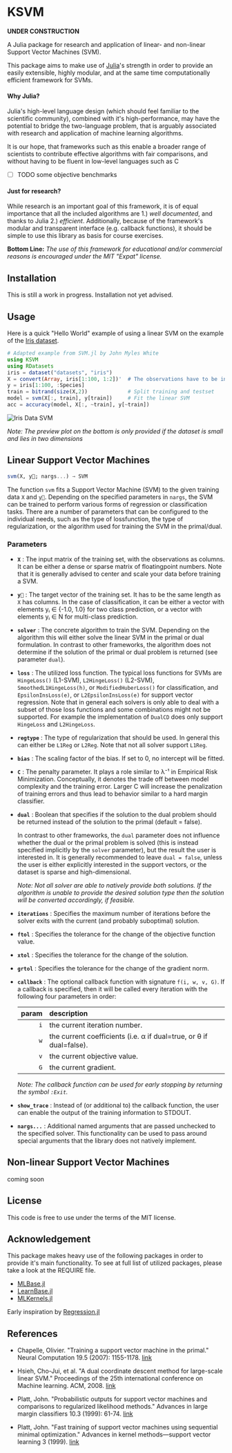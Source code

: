 # KSVM

**UNDER CONSTRUCTION**

A Julia package for research and application of linear- and non-linear Support Vector Machines (SVM).

This package aims to make use of [Julia](http://julialang.org/)'s strength in order
to provide an easily extensible, highly modular, and at the same time computationally efficient framework for SVMs.

#### Why Julia?

Julia's high-level language design (which should feel familiar to the scientific community),
combined with it's high-performance, may have the potential to bridge the two-language problem,
that is arguably associated with research and application of machine learning algorithms.

It is our hope, that frameworks such as this enable a broader range of scientists to contribute
effective algorithms with fair comparisons, and without having to be fluent in low-level languages such as C

- [ ] TODO some objective benchmarks

#### Just for research?

While research is an important goal of this framework, it is of equal importance that all the included
algorithms are 1.) _well documented_, and thanks to Julia 2.) _efficient_.
Additionally, because of the framework's modular and transparent interface (e.g. callback functions),
it should be simple to use this library as basis for course exercises.

**Bottom Line:**
_The use of this framework for educational and/or commercial reasons is encouraged under the MIT "Expat" license._

## Installation

This is still a work in progress. Installation not yet advised.

## Usage

Here is a quick "Hello World" example of using a linear SVM on the example of the [Iris dataset](https://archive.ics.uci.edu/ml/datasets/Iris). 

```Julia
# Adapted example from SVM.jl by John Myles White
using KSVM
using RDatasets
iris = dataset("datasets", "iris")
X = convert(Array, iris[1:100, 1:2])'  # The observations have to be in the columns
y = iris[1:100, :Species]
train = bitrand(size(X,2))             # Split training and testset
model = svm(X[:, train], y[train])     # Fit the linear SVM
acc = accuracy(model, X[:, ~train], y[~train])
```

![Iris Data SVM](https://cloud.githubusercontent.com/assets/10854026/10863507/1c5cf1e0-7fd0-11e5-8c72-cb30a4a67963.png)

_Note: The preview plot on the bottom is only provided if the dataset is small and lies in two dimensions_

## Linear Support Vector Machines

```Julia
svm(X, y⃗; nargs...) → SVM
```

The function `svm` fits a Support Vector Machine (SVM) to the given training data `X` and `y⃗`.
Depending on the specified parameters in `nargs`, the SVM can be trained to
perform various forms of regression or classification tasks.
There are a number of parameters that can be configured to the individual needs,
such as the type of lossfunction, the type of regularization, or the algorithm 
used for training the SVM in the primal/dual.

### Parameters

- **`X`** : The input matrix of the training set, with the observations as columns.
It can be either a dense or sparse matrix of floatingpoint numbers.
Note that it is generally advised to center and scale your data before training a SVM.

- **`y⃗`** : The target vector of the training set. It has to be the same length as `X` has columns.
In the case of classification, it can be either a vector with elements yᵢ ∈ {-1.0, 1.0}
for two class prediction, or a vector with elements yᵢ ∈ N for multi-class prediction.

- **`solver`** : The concrete algorithm to train the SVM. Depending on the algorithm
this will either solve the linear SVM in the primal or dual formulation.
In contrast to other frameworks, the algorithm does not determine if the solution 
of the primal or dual problem is returned (see parameter `dual`).

- **`loss`** : The utilized loss function. The typical loss functions for SVMs are
`HingeLoss()` (L1-SVM), `L2HingeLoss()` (L2-SVM), `SmoothedL1HingeLoss(h)`, or `ModifiedHuberLoss()` for classification,
and `EpsilonInsLoss(e)`, or `L2EpsilonInsLoss(e)` for support vector regression.
Note that in general each solvers is only able to deal with a subset of those
loss functions and some combinations might not be supported.
For example the implementation of `DualCD` does only support
`HingeLoss` and `L2HingeLoss`.

- **`regtype`** : The type of regularization that should be used. In general this can either
be `L1Reg` or `L2Reg`. Note that not all solver support `L1Reg`.

- **`bias`** : The scaling factor of the bias. If set to 0, no intercept will be fitted.

- **`C`** : The penalty parameter. It plays a role similar to λ⁻¹ in Empirical Risk Minimization.
Conceptually, it denotes the trade off between model complexity and the training error.
Larger C will increase the penalization of training errors and thus lead to behavior
similar to a hard margin classifier.

- **`dual`** : Boolean that specifies if the solution to the dual problem should be returned
instead of the solution to the primal (default = false).

    In contrast to other frameworks, the `dual` parameter does not influence whether the dual or
    the primal problem is solved (this is instead specified implicitly by the `solver` parameter),
    but the result the user is interested in.
    It is generally recommended to leave `dual = false`, unless the user is either explicitly
    interested in the support vectors, or the dataset is sparse and high-dimensional.
    
    _Note: Not all solver are able to natively provide both solutions. If the algorithm is unable
    to provide the desired solution type then the solution will be converted accordingly, if feasible._

- **`iterations`** : Specifies the maximum number of iterations before the solver exits with the
current (and probably suboptimal) solution.

- **`ftol`** : Specifies the tolerance for the change of the objective function value.

- **`xtol`** : Specifies the tolerance for the change of the solution.

- **`grtol`** : Specifies the tolerance for the change of the gradient norm.

- **`callback`** : The optional callback function with signature `f(i, w, v, G)`.
If a callback is specified, then it will be called
every iteration with the following four parameters in order:

    param | description 
    ---: | :----
    `i` | the current iteration number.
    `w` | the current coefficients (i.e. α if dual=true, or θ if dual=false).
    `v` | the current objective value.
    `G` | the current gradient.
    
    _Note: The callback function can be used for early stopping by returning the symbol `:Exit`._

- **`show_trace`** : Instead of (or additional to) the callback function, the user can enable the output of the training information to STDOUT.

- **`nargs...`** : Additional named arguments that are passed unchecked to the specified solver.
This functionality can be used to pass around special arguments that the library does not natively implement.

## Non-linear Support Vector Machines

coming soon

## License

This code is free to use under the terms of the MIT license.

## Acknowledgement

This package makes heavy use of the following packages in order to provide it's main functionality. To see at full list of utilized packages, please take a look at the REQUIRE file.

- [MLBase.jl](https://github.com/JuliaStats/MLBase.jl)
- [LearnBase.jl](https://github.com/Evizero/LearnBase.jl)
- [MLKernels.jl](https://github.com/trthatcher/MLKernels.jl)

Early inspiration by [Regression.jl](https://github.com/lindahua/Regression.jl)

## References

- Chapelle, Olivier. "Training a support vector machine in the primal."
Neural Computation 19.5 (2007): 1155-1178. [link](http://www.mitpressjournals.org/doi/abs/10.1162/neco.2007.19.5.1155)

- Hsieh, Cho-Jui, et al. "A dual coordinate descent method for large-scale 
linear SVM." Proceedings of the 25th international conference on Machine learning. 
ACM, 2008. [link](http://doi.acm.org/10.1145/1390156.1390208)

- Platt, John. "Probabilistic outputs for support vector machines and comparisons 
to regularized likelihood methods." Advances in large margin classifiers 10.3 (1999): 61-74.
[link](http://citeseer.ist.psu.edu/viewdoc/summary?doi=10.1.1.41.1639)

- Platt, John. "Fast training of support vector machines using sequential minimal optimization." Advances in kernel methods—support vector learning 3 (1999). [link](http://dl.acm.org/citation.cfm?id=299105)
